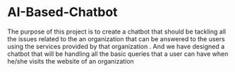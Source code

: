 # AI-Based-Chatbot
 The purpose of this project is to create  a chatbot that should be tackling all the issues related to the an organization that can be answered to the users using the services provided by that organization . And we have designed a chatbot that will be handling all the basic queries that a user can have when he/she visits the website of an organization 
